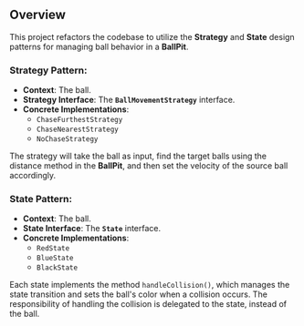 ## Overview

This project refactors the codebase to utilize the **Strategy** and **State** design patterns for managing ball behavior in a **BallPit**.

### Strategy Pattern:
- **Context**: The ball.
- **Strategy Interface**: The **`BallMovementStrategy`** interface.
- **Concrete Implementations**:
    - `ChaseFurthestStrategy`
    - `ChaseNearestStrategy`
    - `NoChaseStrategy`

The strategy will take the ball as input, find the target balls using the distance method in the **BallPit**, and then set the velocity of the source ball accordingly.

### State Pattern:
- **Context**: The ball.
- **State Interface**: The **`State`** interface.
- **Concrete Implementations**:
    - `RedState`
    - `BlueState`
    - `BlackState`

Each state implements the method `handleCollision()`, which manages the state transition and sets the ball's color when a collision occurs. The responsibility of handling the collision is delegated to the state, instead of the ball.
